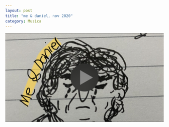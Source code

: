```yaml
---
layout: post
title: "me & daniel, nov 2020"
category: Musica
---
```

[![me & daniel](/images/up/posts/mad.jpeg)](/subidas/videos/meanddaniel.MOV)



